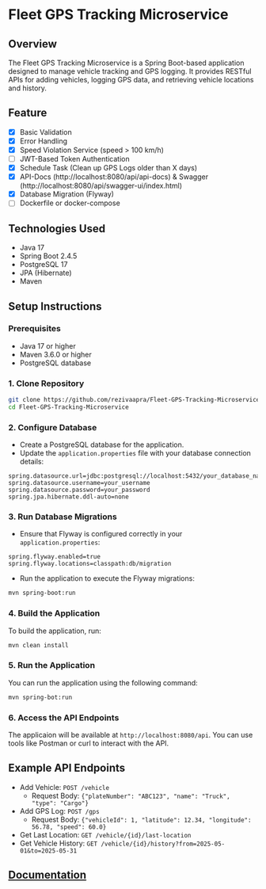 # Fleet GPS Tracking Microservice

## Overview

The Fleet GPS Tracking Microservice is a Spring Boot-based application designed to manage vehicle tracking and GPS logging. It provides RESTful APIs for adding vehicles, logging GPS data, and retrieving vehicle locations and history.

## Feature

- [x] Basic Validation
- [x] Error Handling
- [x] Speed Violation Service (speed > 100 km/h)
- [ ] JWT-Based Token Authentication
- [x] Schedule Task (Clean up GPS Logs older than X days)
- [x] API-Docs (http://localhost:8080/api/api-docs) & Swagger (http://localhost:8080/api/swagger-ui/index.html)
- [x] Database Migration (Flyway)
- [ ] Dockerfile or docker-compose

## Technologies Used

- Java 17
- Spring Boot 2.4.5
- PostgreSQL 17
- JPA (Hibernate)
- Maven

## Setup Instructions

### Prerequisites

- Java 17 or higher
- Maven 3.6.0 or higher
- PostgreSQL database

### 1. Clone Repository

```bash
git clone https://github.com/rezivaapra/Fleet-GPS-Tracking-Microservice.git
cd Fleet-GPS-Tracking-Microservice
```

### 2. Configure Database

- Create a PostgreSQL database for the application.
- Update the `application.properties` file with your database connection details: 

```properties
spring.datasource.url=jdbc:postgresql://localhost:5432/your_database_name
spring.datasource.username=your_username
spring.datasource.password=your_password
spring.jpa.hibernate.ddl-auto=none
```

### 3. Run Database Migrations

- Ensure that Flyway is configured correctly in your `application.properties`:

```properties
spring.flyway.enabled=true
spring.flyway.locations=classpath:db/migration
```

- Run the application to execute the Flyway migrations:

```bash
mvn spring-boot:run
```

### 4. Build the Application

To build the application, run:

```bash
mvn clean install
```

### 5. Run the Application

You can run the application using the following command:

```bash
mvn spring-bot:run
```

### 6. Access the API Endpoints

The applicaion will be available at `http://localhost:8080/api`. You can use tools like Postman or curl to interact with the API.

## Example API Endpoints

- Add Vehicle: `POST /vehicle`
  - Request Body: `{"plateNumber": "ABC123", "name": "Truck", "type": "Cargo"}`
- Add GPS Log: `POST /gps`
  - Request Body: `{"vehicleId": 1, "latitude": 12.34, "longitude": 56.78, "speed": 60.0}`
- Get Last Location: `GET /vehicle/{id}/last-location`
- Get Vehicle History: `GET /vehicle/{id}/history?from=2025-05-01&to=2025-05-31`

## [Documentation](https://drive.google.com/drive/folders/1An2FDiCwXL-Av8fYG3_TklFYjZC7qL3B)